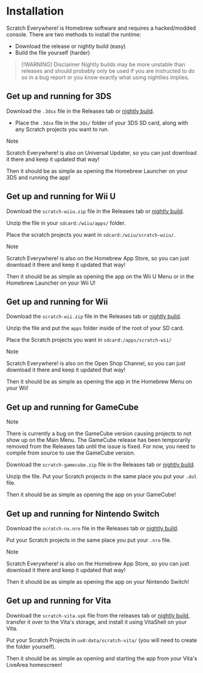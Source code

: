 # Installation

Scratch Everywhere! is Homebrew software and requires a hacked/modded console.
There are two methods to install the runtime:

- Download the release or nightly build (easy)
- Build the file yourself (harder)

<!-- deno-fmt-ignore -->
> [!WARNING] Disclaimer
> Nightly builds may be more unstable than releases and should probably only be
> used if you are instructed to do so in a bug report or you know exactly what
> using nightlies implies.

## Get up and running for 3DS

Download the `.3dsx` file in the Releases tab or
[nightly build](https://nightly.link/NateXS/Scratch-Everywhere/workflows/nightly-3ds/main/Scratch%20Everywhere!%203DS%20Nightly.zip).

- Place the `.3dsx` file in the `3ds/` folder of your 3DS SD card, along with
  any Scratch projects you want to run.

> [!NOTE]
> Scratch Everywhere! is also on Universal Updater, so you can just download it
> there and keep it updated that way!

Then it should be as simple as opening the Homebrew Launcher on your 3DS and
running the app!

## Get up and running for Wii U

Download the `scratch-wiiu.zip` file in the Releases tab or
[nightly build](https://nightly.link/NateXS/Scratch-Everywhere/workflows/nightly-wiiu/main/Scratch%20Everywhere!%20Wii%20U%20Nightly.zip).

Unzip the file in your `sdcard:/wiiu/apps/` folder.

Place the scratch projects you want in `sdcard:/wiiu/scratch-wiiu/`.

> [!NOTE]
> Scratch Everywhere! is also on the Homebrew App Store, so you can just
> download it there and keep it updated that way!

Then it should be as simple as opening the app on the Wii U Menu or in the
Homebrew Launcher on your Wii U!

## Get up and running for Wii

Download the `scratch-wii.zip` file in the Releases tab or
[nightly build](https://nightly.link/NateXS/Scratch-Everywhere/workflows/nightly-wii/main/Scratch%20Everywhere!%20Wii%20Nightly.zip).

Unzip the file and put the `apps` folder inside of the root of your SD card.

Place the Scratch projects you want in `sdcard:/apps/scratch-wii/`

> [!NOTE]
> Scratch Everywhere! is also on the Open Shop Channel, so you can just download
> it there and keep it updated that way!

Then it should be as simple as opening the app in the Homebrew Menu on your Wii!

## Get up and running for GameCube

> [!NOTE]
> There is currently a bug on the GameCube version causing projects to not show
> up on the Main Menu. The GameCube release has been temporarily removed from
> the Releases tab until the issue is fixed. For now, you need to compile from
> source to use the GameCube version.

Download the `scratch-gamecube.zip` file in the Releases tab or
[nightly build](https://nightly.link/NateXS/Scratch-Everywhere/workflows/nightly-gamecube/main/Scratch%20Everywhere!%20GameCube%20Nightly.zip).

Unzip the file. Put your Scratch projects in the same place you put your `.dol`
file.

Then it should be as simple as opening the app on your GameCube!

## Get up and running for Nintendo Switch

Download the `scratch-nx.nro` file in the Releases tab or
[nightly build](https://nightly.link/NateXS/Scratch-Everywhere/workflows/nightly-switch/main/Scratch%20Everywhere!%20Switch%20Nightly.zip).

Put your Scratch projects in the same place you put your `.nro` file.

> [!NOTE]
> Scratch Everywhere! is also on the Homebrew App Store, so you can just
> download it there and keep it updated that way!

Then it should be as simple as opening the app on your Nintendo Switch!

## Get up and running for Vita

Download the `scratch-vita.vpk` file from the releases tab or
[nightly build](https://nightly.link/NateXS/Scratch-Everywhere/workflows/nightly-vita/main/Scratch%20Everywhere!%20Vita%20Nightly.zip),
transfer it over to the Vita's storage, and install it using VitaShell on your
Vita.

Put your Scratch Projects in `ux0:data/scratch-vita/` (you will need to create
the folder yourself).

Then it should be as simple as opening and starting the app from your Vita's
LiveArea homescreen!
